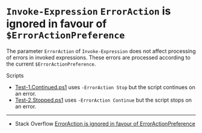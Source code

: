 # `Invoke-Expression` `ErrorAction` is ignored in favour of `$ErrorActionPreference`

The parameter `ErrorAction` of `Invoke-Expression` does not affect processing
of errors in invoked expressions. These errors are processed according to the
current `$ErrorActionPreference`.

Scripts

- [Test-1.Continued.ps1](Test-1.Continued.ps1) uses `-ErrorAction Stop` but the script continues on an error.
- [Test-2.Stopped.ps1](Test-2.Stopped.ps1) uses `-ErrorAction Continue` but the script stops on an error.

***

- Stack Overflow [ErrorAction is ignored in favour of ErrorActionPreference](http://stackoverflow.com/q/35291329/323582)
